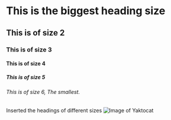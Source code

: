 # This is the biggest heading size
## This is of size 2
### This is of size 3
#### This is of size 4
##### This is of size 5
###### This is of size 6, The smallest.
Inserted the headings of different sizes
![Image of Yaktocat](https://octodex.github.com/images/yaktocat.png)
